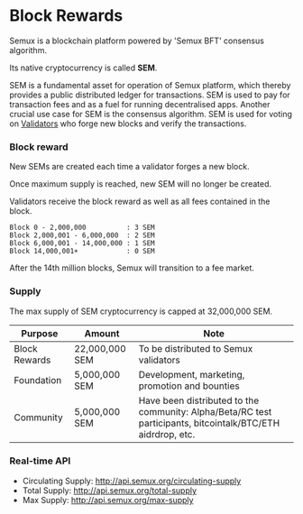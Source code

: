 # Block Rewards

Semux is a blockchain platform powered by 'Semux BFT' consensus algorithm.

Its native cryptocurrency is called **SEM**.

SEM is a fundamental asset for operation of Semux platform, which thereby provides a public distributed ledger for 
transactions. SEM is used to pay for transaction fees and as a fuel for running decentralised apps. Another crucial use 
case for SEM is the consensus algorithm. SEM is used for voting on [Validators](./Delegates-and-Validators.md) who forge 
new blocks and verify the transactions.

### Block reward

New SEMs are created each time a validator forges a new block.

Once maximum supply is reached, new SEM will no longer be created.

Validators receive the block reward as well as all fees contained in the block.

```
Block 0 - 2,000,000          : 3 SEM
Block 2,000,001 - 6,000,000  : 2 SEM
Block 6,000,001 - 14,000,000 : 1 SEM
Block 14,000,001+            : 0 SEM
```
After the 14th million blocks, Semux will transition to a fee market.

### Supply

The max supply of SEM cryptocurrency is capped at 32,000,000 SEM.

| Purpose       | Amount         | Note                                                                |
|---------------|----------------|---------------------------------------------------------------------|
| Block Rewards | 22,000,000 SEM | To be distributed to Semux validators                               |
| Foundation    | 5,000,000 SEM  | Development, marketing, promotion and bounties                      |
| Community     | 5,000,000 SEM  | Have been distributed to the community: Alpha/Beta/RC test participants, bitcointalk/BTC/ETH aidrdrop, etc. |


### Real-time API

- Circulating Supply: http://api.semux.org/circulating-supply
- Total Supply: http://api.semux.org/total-supply
- Max Supply: http://api.semux.org/max-supply
